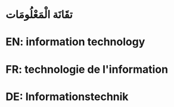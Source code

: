 # تقَانَة الْمَعْلُومَات

# EN: information technology

# FR: technologie de l'information

# DE: Informationstechnik
